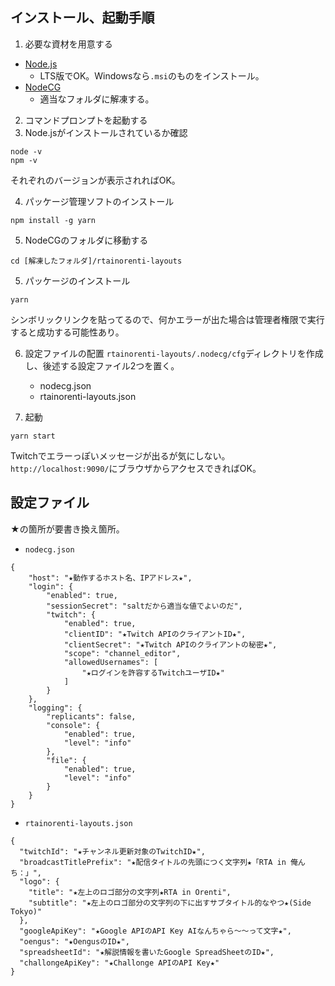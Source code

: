 ## インストール、起動手順
1. 必要な資材を用意する

- [Node.js](https://nodejs.org/ja/)
  - LTS版でOK。Windowsなら`.msi`のものをインストール。
- [NodeCG](https://github.com/pasta04/rtainorenti-layouts/releases)
  - 適当なフォルダに解凍する。

2. コマンドプロンプトを起動する
3. Node.jsがインストールされているか確認
```
node -v
npm -v
```
それぞれのバージョンが表示されればOK。

4. パッケージ管理ソフトのインストール
```
npm install -g yarn
```

5. NodeCGのフォルダに移動する
```
cd [解凍したフォルダ]/rtainorenti-layouts
```

5. パッケージのインストール
```
yarn
```
シンボリックリンクを貼ってるので、何かエラーが出た場合は管理者権限で実行すると成功する可能性あり。

6. 設定ファイルの配置
`rtainorenti-layouts/.nodecg/cfg`ディレクトリを作成し、後述する設定ファイル2つを置く。
   - nodecg.json
   - rtainorenti-layouts.json

7. 起動
```
yarn start
```
Twitchでエラーっぽいメッセージが出るが気にしない。
`http://localhost:9090/`にブラウザからアクセスできればOK。


## 設定ファイル
★の箇所が要書き換え箇所。

- `nodecg.json`
```json:
{
    "host": "★動作するホスト名、IPアドレス★",
    "login": {
        "enabled": true,
        "sessionSecret": "saltだから適当な値でよいのだ",
        "twitch": {
            "enabled": true,
            "clientID": "★Twitch APIのクライアントID★",
            "clientSecret": "★Twitch APIのクライアントの秘密★",
            "scope": "channel_editor",
            "allowedUsernames": [
                "★ログインを許容するTwitchユーザID★"
            ]
        }
    },
    "logging": {
        "replicants": false,
        "console": {
            "enabled": true,
            "level": "info"
        },
        "file": {
            "enabled": true,
            "level": "info"
        }
    }
}
```

- `rtainorenti-layouts.json`
```json:
{
  "twitchId": "★チャンネル更新対象のTwitchID★",
  "broadcastTitlePrefix": "★配信タイトルの先頭につく文字列★「RTA in 俺んち：」",
  "logo": {
    "title": "★左上のロゴ部分の文字列★RTA in Orenti",
    "subtitle": "★左上のロゴ部分の文字列の下に出すサブタイトル的なやつ★(Side Tokyo)"
  },
  "googleApiKey": "★Google APIのAPI Key AIなんちゃら～～って文字★",
  "oengus": "★OengusのID★",
  "spreadsheetId": "★解説情報を書いたGoogle SpreadSheetのID★",
  "challongeApiKey": "★Challonge APIのAPI Key★"
}

```
